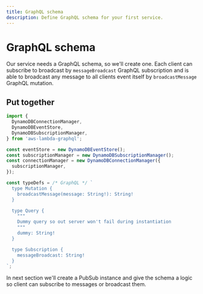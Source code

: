 ```yaml
---
title: GraphQL schema
description: Define GraphQL schema for your first service.
---
```


# GraphQL schema

Our service needs a GraphQL schema, so we'll create one. Each client can subscribe to broadcast by `messageBroadcast` GraphQL subscription and is able to broadcast any message to all clients event itself by `broadcastMessage` GraphQL mutation.

## Put together

```js
import {
  DynamoDBConnectionManager,
  DynamoDBEventStore,
  DynamoDBSubscriptionManager,
} from 'aws-lambda-graphql';

const eventStore = new DynamoDBEventStore();
const subscriptionManager = new DynamoDBSubscriptionManager();
const connectionManager = new DynamoDBConnectionManager({
  subscriptionManager,
});

const typeDefs = /* GraphQL */ `
  type Mutation {
    broadcastMessage(message: String!): String!
  }

  type Query {
    """
    Dummy query so out server won't fail during instantiation
    """
    dummy: String!
  }

  type Subscription {
    messageBroadcast: String!
  }
`;
```

In next section we'll create a PubSub instance and give the schema a logic so client can subscribe to messages or broadcast them.
